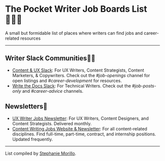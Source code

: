 
# The Pocket Writer Job Boards List 🧑🏻‍💻
A small but formidable list of places where writers can find jobs and career-related resources

---

## Writer Slack Communities🤳🏽

- [Content & UX Slack](https://contentandux.org/join.html): For UX Writers, Content Strategists, Content Marketers, & Copywriters. Check out the _#job-openings_ channel for open listings and _#career-development_ for resources.
- [Write the Docs Slack](https://www.writethedocs.org/slack/): For Technical Writers. Check out the _#job-posts-only_ and _#career-advice_ channels.

## Newsletters📨
- [UX Writer Jobs Newsletter](https://uxwriterjobs.uxwriterscollective.com/newsletter): For UX Writers, Content Designers, and Content Strategists. Delivered monthly.
- [Content Writing Jobs Website & Newsletter](https://contentwritingjobs.com/): For all content-related disciplines. Find full-time, part-time, contract, and internship positions. Updated frequently.

---

List compiled by [Stephanie Morillo](https://www.stephaniemorillo.co/links).
